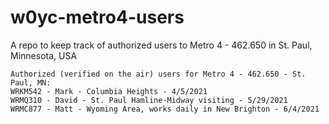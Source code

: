 # w0yc-metro4-users
A repo to keep track of authorized users to Metro 4 - 462.650 in St. Paul, Minnesota, USA

`````
Authorized (verified on the air) users for Metro 4 - 462.650 - St. Paul, MN:
WRKM542 - Mark - Columbia Heights - 4/5/2021
WRMQ310 - David - St. Paul Hamline-Midway visiting - 5/29/2021
WRMC877 - Matt - Wyoming Area, works daily in New Brighton - 6/4/2021
`````
